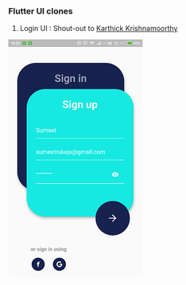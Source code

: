 ### Flutter UI clones

1. Login UI : Shout-out to [Karthick Krishnamoorthy](https://dribbble.com/shots/6969883--001-Sign-up-form-DailyUI-challenge)

![Screenshot](login_ui.png)